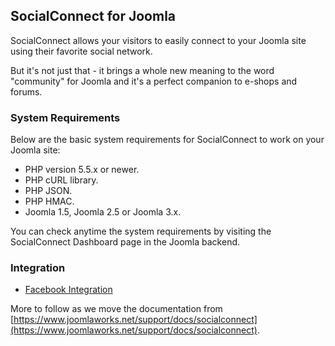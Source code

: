 ## SocialConnect for Joomla

SocialConnect allows your visitors to easily connect to your Joomla site using their favorite social network.

But it's not just that - it brings a whole new meaning to the word "community" for Joomla and it's a perfect companion to e-shops and forums.


### System Requirements

Below are the basic system requirements for SocialConnect to work on your Joomla site:

- PHP version 5.5.x or newer.
- PHP cURL library.
- PHP JSON.
- PHP HMAC.
- Joomla 1.5, Joomla 2.5 or Joomla 3.x.

You can check anytime the system requirements by visiting the SocialConnect Dashboard page in the Joomla backend.


### Integration

* [Facebook Integration](pages/socialconnect/facebook)

More to follow as we move the documentation from [https://www.joomlaworks.net/support/docs/socialconnect](https://www.joomlaworks.net/support/docs/socialconnect).
